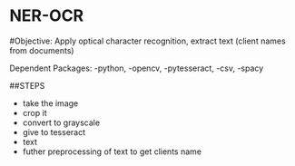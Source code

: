 # NER-OCR


#Objective: Apply optical character recognition, extract text (client names from documents)


Dependent Packages: 
-python, 
-opencv, 
-pytesseract, 
-csv,
-spacy

##STEPS
  * take the image
  * crop it
  * convert to grayscale
  * give to tesseract
  * text
  * futher preprocessing of text to get clients name
